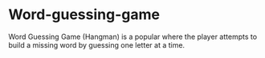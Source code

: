 # Word-guessing-game
Word Guessing Game (Hangman) is a popular where the player attempts to build a missing word by guessing one letter at a time.
